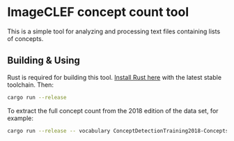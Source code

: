 # ImageCLEF concept count tool

This is a simple tool for analyzing and processing text files containing lists of concepts.

## Building & Using

Rust is required for building this tool. [Install Rust here](https://www.rust-lang.org/en-US/install.html) with the latest stable toolchain. Then:

```sh
cargo run --release
```

To extract the full concept count from the 2018 edition of the data set, for example:

```sh
cargo run --release -- vocabulary ConceptDetectionTraining2018-Concepts.csv -o concepts.csv
```
